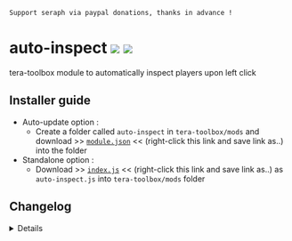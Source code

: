 ```
Support seraph via paypal donations, thanks in advance !
```

# auto-inspect [![](https://img.shields.io/badge/paypal-donate-333333.svg?colorA=0070BA&colorB=333333)](https://www.paypal.me/seraphinush) [![](https://img.shields.io/badge/patreon-pledge-333333.svg?colorA=F96854&colorB=333333)](https://www.patreon.com/seraphinush)
tera-toolbox module to automatically inspect players upon left click

## Installer guide
- Auto-update option :
  - Create a folder called `auto-inspect` in `tera-toolbox/mods` and download >> [`module.json`](https://raw.githubusercontent.com/seraphinush-gaming/auto-inspect/master/module.json) << (right-click this link and save link as..) into the folder
- Standalone option :
  - Download >> [`index.js`](https://raw.githubusercontent.com/seraphinush-gaming/auto-inspect/master/index.js) << (right-click this link and save link as..) as `auto-inspect.js` into `tera-toolbox/mods` folder

## Changelog
<details>
  
    1.04
    - Updated to latest tera-toolbox settings
    1.03
    - Updated to `mod`
    1.01
    - Added auto-update support
    1.00
    - Initial commit

</details>
